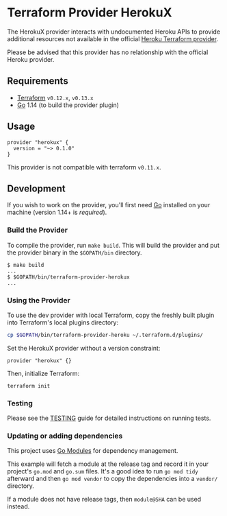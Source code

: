 Terraform Provider HerokuX
=========================

The HerokuX provider interacts with undocumented Heroku APIs to provide additional resources not available
in the official [Heroku Terraform provider](https://github.com/heroku/terraform-provider-heroku).

Please be advised that this provider has no relationship with the official Heroku provider.

Requirements
------------

- [Terraform](https://www.terraform.io/downloads.html) `v0.12.x`, `v0.13.x`
- [Go](https://golang.org/doc/install) 1.14 (to build the provider plugin)

Usage
-----

```hcl
provider "herokux" {
  version = "~> 0.1.0"
}
```

This provider is not compatible with terraform `v0.11.x`.

Development
-----------

If you wish to work on the provider, you'll first need [Go](http://www.golang.org) installed on your machine (version 1.14+ is *required*).

### Build the Provider

To compile the provider, run `make build`. This will build the provider and put the provider binary in the `$GOPATH/bin` directory.

```shell script
$ make build
...
$ $GOPATH/bin/terraform-provider-herokux
...
```

### Using the Provider

To use the dev provider with local Terraform, copy the freshly built plugin into Terraform's local plugins directory:

```sh
cp $GOPATH/bin/terraform-provider-heroku ~/.terraform.d/plugins/
```

Set the HerokuX provider without a version constraint:

```hcl
provider "herokux" {}
```

Then, initialize Terraform:

```shell script
terraform init
```

### Testing

Please see the [TESTING](TESTING.md) guide for detailed instructions on running tests.

### Updating or adding dependencies

This project uses [Go Modules](https://github.com/golang/go/wiki/Modules) for dependency management.

This example will fetch a module at the release tag and record it in your project's `go.mod` and `go.sum` files.
It's a good idea to run `go mod tidy` afterward and then `go mod vendor` to copy the dependencies into a `vendor/` directory.

If a module does not have release tags, then `module@SHA` can be used instead.
